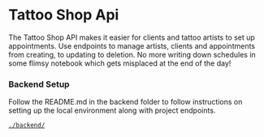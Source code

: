 # Tattoo Shop Api

The Tattoo Shop API makes it easier for clients and tattoo artists to set up appointments. Use endpoints to manage artists, clients and appointments from creating, to updating to deletion. No more writing down schedules in some flimsy notebook which gets misplaced at the end of the day!

### Backend Setup

Follow the README.md in the backend folder to follow instructions on setting up the local environment along with project endpoints.

[`./backend/`](./backend/README.md)